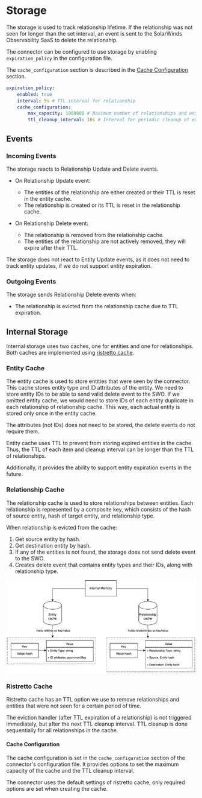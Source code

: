 # Storage

The storage is used to track relationship lifetime. If the relationship was not seen for longer than the set interval,
an event is sent to the SolarWinds Observability SaaS to delete the relationship.

The connector can be configured to use storage by enabling `expiration_policy` in the configuration file.

The `cache_configuration` section is described in the [Cache Configuration](#cache-configuration) section.
```yaml
expiration_policy:
    enabled: true
    interval: 5s # TTL interval for relationship
    cache_configuration:
        max_capacity: 1000000 # Maximum number of relationships and entities in the cache
        ttl_cleanup_interval: 10s # Interval for periodic cleanup of expired relationships. Minimum is 1s.
```

## Events
### Incoming Events
The storage reacts to Relationship Update and Delete events.
- On Relationship Update event:
  - The entities of the relationship are either created or their TTL is reset in the entity cache.
  - The relationship is created or its TTL is reset in the relationship cache.

- On Relationship Delete event:
  - The relationship is removed from the relationship cache.
  - The entities of the relationship are not actively removed, they will expire after their TTL.
  
The storage does not react to Entity Update events, as it does not need to track entity updates, if we
do not support entity expiration.

### Outgoing Events
The storage sends Relationship Delete events when:
- The relationship is evicted from the relationship cache due to TTL expiration.

## Internal Storage
Internal storage uses two caches, one for entities and one for relationships.
Both caches are implemented using [ristretto cache](https://github.com/hypermodeinc/ristretto).

### Entity Cache
The entity cache is used to store entities that were seen by the connector. This cache stores entity type
and ID attributes of the entity. We need to store entity IDs to be able to send valid delete event to the SWO.
If we omitted entity cache, we would need to store IDs of each entity duplicate in each relationship of relationship cache.
This way, each actual entity is stored only once in the entity cache.

The attributes (not IDs) does not need to be stored, the delete events do not require them.

Entity cache uses TTL to prevent from storing expired entities in the cache. Thus, the TTL of each item
and cleanup interval can be longer than the TTL of relationships.

Additionally, it provides the ability to support entity expiration events in the future.

### Relationship Cache
The relationship cache is used to store relationships between entities. Each relationship is represented by a composite key,
which consists of the hash of source entity, hash of target entity, and relationship type.

When relationship is evicted from the cache:
1. Get source entity by hash.
2. Get destination entity by hash.
3. If any of the entities is not found, the storage does not send delete event to the SWO.
4. Creates delete event that contains entity types and their IDs, along with relationship type.


![internal_storage.png](./internal_storage.png)

### Ristretto Cache
Ristretto cache has an TTL option we use to remove relationships and entities that were not seen for a certain period of time.

The eviction handler (after TTL expiration of a relationship) is not triggered immediately, but after the next TTL cleanup interval.
TTL cleanup is done sequentially for all relationships in the cache.

#### Cache Configuration
The cache configuration is set in the `cache_configuration` section of the connector's configuration file.
It provides options to set the maximum capacity of the cache and the TTL cleanup interval. 

The connector uses the default settings of ristretto cache, only required options are set when creating the cache.

